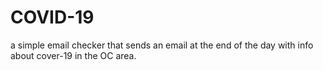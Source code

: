 # COVID-19
a simple email checker that sends an email at the end of the day with info about cover-19 in the OC area.
